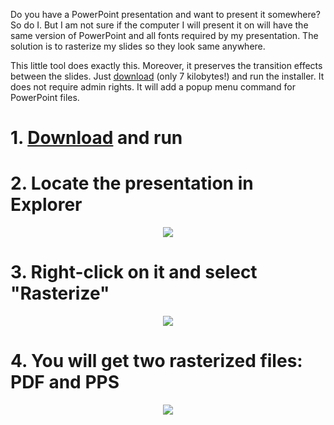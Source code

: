 Do you have a PowerPoint presentation and want to present it somewhere? So do I. But I am not sure if the computer I will present it on will have the same version of PowerPoint and all fonts required by my presentation. The solution is to rasterize my slides so they look same anywhere.

This little tool does exactly this. Moreover, it preserves the transition effects between the slides. Just [download][installer] (only 7 kilobytes!) and run the installer. It does not require admin rights. It will add a popup menu command for PowerPoint files.

# 1. [Download][installer] and run

# 2. Locate the presentation in Explorer

<p align="center">
  <img src="https://dl.dropbox.com/u/62722148/img/ppt_rasterize/1.png" />
</p>

# 3. Right-click on it and select "Rasterize"

<p align="center">
  <img src="https://dl.dropbox.com/u/62722148/img/ppt_rasterize/2.png" />
</p>

# 4. You will get two rasterized files: PDF and PPS

<p align="center">
  <img src="https://dl.dropbox.com/u/62722148/img/ppt_rasterize/3.png" />
</p>

[installer]: http://j.mp/ppt_rasterize
